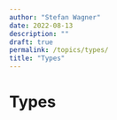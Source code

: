 ```yaml
---
author: "Stefan Wagner"
date: 2022-08-13
description: ""
draft: true
permalink: /topics/types/
title: "Types"
---
```


# Types
